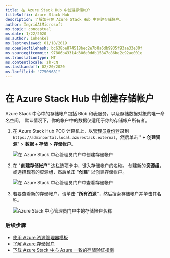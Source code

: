 ```yaml
---
title: 在 Azure Stack Hub 中创建存储帐户
titleSuffix: Azure Stack Hub
description: 了解如何在 Azure Stack Hub 中创建存储帐户。
author: IngridAtMicrosoft
ms.topic: conceptual
ms.date: 1/22/2020
ms.author: inhenkel
ms.lastreviewed: 01/18/2019
ms.openlocfilehash: bc638be874518bec2e7b8a6db9935f93aa33e30f
ms.sourcegitcommit: 97806b43314d306e0ddb15847c86be2c92ae001e
ms.translationtype: MT
ms.contentlocale: zh-CN
ms.lasthandoff: 02/20/2020
ms.locfileid: "77509681"
---
```

# <a name="create-storage-accounts-in-azure-stack-hub"></a>在 Azure Stack Hub 中创建存储帐户

Azure Stack 中心中的存储帐户包括 Blob 和表服务，以及存储数据对象的唯一命名空间。 默认情况下，你的帐户中的数据仅适用于你的存储帐户所有者。

1. 在 Azure Stack Hub POC 计算机上，以[管理员身份](../asdk/asdk-connect.md)登录到 `https://adminportal.local.azurestack.external`，然后单击 " **+ 创建资源**" > **数据 + 存储** > **存储帐户**。

   ![在 Azure Stack 中心管理员门户中创建存储帐户](media/azure-stack-provision-storage-account/image01.png)

2. 在 "**创建存储帐户**" 边栏选项卡中，键入存储帐户的名称。 创建新的**资源组**，或选择现有的资源组，然后单击 "**创建**" 以创建存储帐户。

   ![在 Azure Stack 中心管理员门户中查看存储帐户](media/azure-stack-provision-storage-account/image02.png)

3. 若要查看新的存储帐户，请单击 "**所有资源**"，然后搜索存储帐户并单击其名称。

    ![Azure Stack 中心管理员门户中的存储帐户名称](media/azure-stack-provision-storage-account/image03.png)

### <a name="next-steps"></a>后续步骤

- [使用 Azure 资源管理器模板](../user/azure-stack-arm-templates.md)
- [了解 Azure 存储帐户](/azure/storage/common/storage-create-storage-account)
- [下载 Azure Stack 中心 Azure 一致的存储验证指南](https://aka.ms/azurestacktp1doc)
